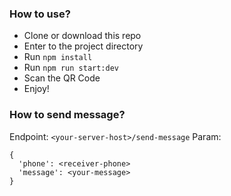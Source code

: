 ### How to use?

- Clone or download this repo
- Enter to the project directory
- Run `npm install`
- Run `npm run start:dev`
- Scan the QR Code
- Enjoy!

### How to send message?

Endpoint: `<your-server-host>/send-message`
Param:
```
{
  'phone': <receiver-phone>
  'message': <your-message>
}
```
